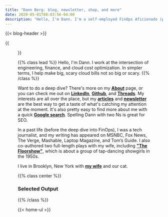```yaml
---
title: "Dann Berg: blog, newsletter, shop, and more"
date: 2020-05-01T08:03:56-04:00
description: "Hello, I'm Dann. I'm a self-employed FinOps Aficionado (previously sr. FinOps @ Datadog, FullStory) and a writer of blogs and plays. This is home to my thoughts on finops, technology, productivity, & more."
---
```


<!-- Text for the header is in the shortcode -->
{{< blog-header >}}

{{<figure src="/images/dannberg.png" width="250" height="250" class="pull-left" >}}

{{% class lead %}}
Hello, I'm Dann. I work at the intersection of engineering, finance, and cloud cost optimization. In simpler terms, I help make big, scary cloud bills not so big or scary.
{{% /class %}}

Want to do a deep dive? There's more on my **[About](/about)** page, or you can check me out on **[LinkedIn](https://www.linkedin.com/in/dannberg/)**, **[Github](https://github.com/dannberg)**, and **[Threads](https://www.threads.net/@iamdannberg)**. My interests are all over the place, but my **[articles](https://dannb.org/blog/)** and **[newsletter](https://dannberg.substack.com)** are the best way to get a taste of what's catching my attention at the moment. It's also pretty easy to find more about me with a quick **[Google search](https://www.google.com/search?q=dann+berg)**. Spelling Dann with two Ns is great for SEO.

In a past life (before the deep dive into FinOps), I was a tech journalist, and my writing has appeared on MSNBC, Fox News, The Verge, Mashable, Laptop Magazine, and Tom’s Guide. I also co-authored two full-length plays with my wife, including **["The Floorshow"](http://combustioncollective.org/the-floorshow/)**, which is about a group of tap-dancing showgirls in the 1950s.

I live in Brooklyn, New York with **[my wife](http://asuleen.com)** and our cat.

{{% class center %}}
### Selected Output
{{% /class %}}

<!-- The full text for the UL on the homepage is in the shortcode -->
{{< home-ul >}}
